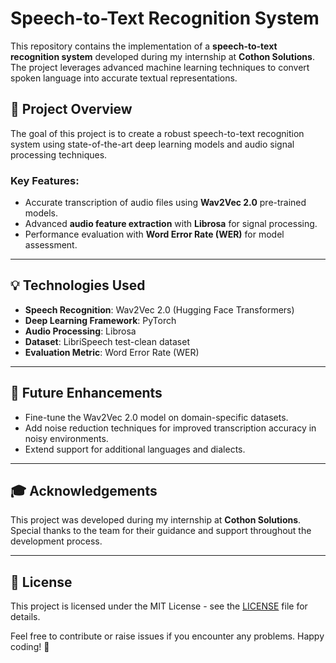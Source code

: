 # **Speech-to-Text Recognition System**  
This repository contains the implementation of a **speech-to-text recognition system** developed during my internship at **Cothon Solutions**. The project leverages advanced machine learning techniques to convert spoken language into accurate textual representations.  

## 🚀 **Project Overview**  
The goal of this project is to create a robust speech-to-text recognition system using state-of-the-art deep learning models and audio signal processing techniques.  

### **Key Features**:  
- Accurate transcription of audio files using **Wav2Vec 2.0** pre-trained models.  
- Advanced **audio feature extraction** with **Librosa** for signal processing.  
- Performance evaluation with **Word Error Rate (WER)** for model assessment.  

---

## 💡 **Technologies Used**  
- **Speech Recognition**: Wav2Vec 2.0 (Hugging Face Transformers)  
- **Deep Learning Framework**: PyTorch  
- **Audio Processing**: Librosa  
- **Dataset**: LibriSpeech test-clean dataset  
- **Evaluation Metric**: Word Error Rate (WER)  

---

## 🤖 **Future Enhancements**  
- Fine-tune the Wav2Vec 2.0 model on domain-specific datasets.  
- Add noise reduction techniques for improved transcription accuracy in noisy environments.  
- Extend support for additional languages and dialects.  

---

## 🎓 **Acknowledgements**  
This project was developed during my internship at **Cothon Solutions**. Special thanks to the team for their guidance and support throughout the development process.  

---

## 📝 **License**  
This project is licensed under the MIT License - see the [LICENSE](LICENSE) file for details.  

Feel free to contribute or raise issues if you encounter any problems. Happy coding! 🚀

